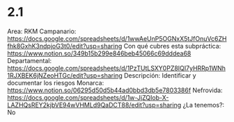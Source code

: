# 2.1

Area: RKM
Campanario: https://docs.google.com/spreadsheets/d/1wwAeUnP5OGNxX5tJfOnuVc6ZHfhk8GxhK3ndpjoG3t0/edit?usp=sharing
Con qué cubres esta subpráctica: https://www.notion.so/349b15b299e846beb45066c69dddea68 
Departamental: https://docs.google.com/spreadsheets/d/1PzTUtLSXY0PZ8IQI7yHRRp1WNh1RJXBEK6jNZeoHTGc/edit?usp=sharing
Descripción: Identificar y documentar los riesgos
Monarca: https://www.notion.so/06295d50d5b44ad0bbd3db5e7803386f 
Nefrovida: https://docs.google.com/spreadsheets/d/1w-JjZQIob-X-LAZHQsREY2kjbVE94wVHMLd9QaDCT88/edit?usp=sharing
¿La tenemos?: No